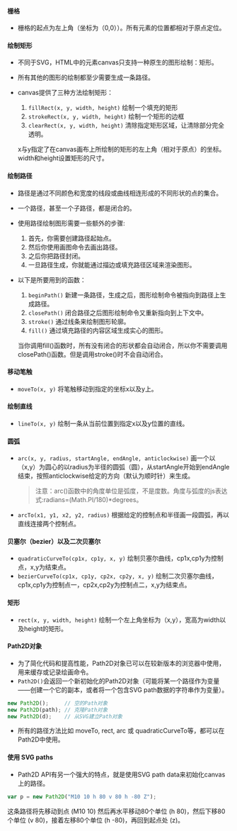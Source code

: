 #### 栅格

* 栅格的起点为左上角（坐标为（0,0））。所有元素的位置都相对于原点定位。

#### 绘制矩形

* 不同于SVG，HTML中的元素canvas只支持一种原生的图形绘制：矩形。
* 所有其他的图形的绘制都至少需要生成一条路径。
* canvas提供了三种方法绘制矩形：

    1. `fillRect(x, y, width, height)` 绘制一个填充的矩形
    2. `strokeRect(x, y, width, height)` 绘制一个矩形的边框
    3. `clearRect(x, y, width, height)` 清除指定矩形区域，让清除部分完全透明。

    x与y指定了在canvas画布上所绘制的矩形的左上角（相对于原点）的坐标。width和height设置矩形的尺寸。

#### 绘制路径

* 路径是通过不同颜色和宽度的线段或曲线相连形成的不同形状的点的集合。
* 一个路径，甚至一个子路径，都是闭合的。
* 使用路径绘制图形需要一些额外的步骤:

     1. 首先，你需要创建路径起始点。
     2. 然后你使用画图命令去画出路径。
     3. 之后你把路径封闭。
     4. 一旦路径生成，你就能通过描边或填充路径区域来渲染图形。

* 以下是所要用到的函数：

    1. `beginPath()` 新建一条路径，生成之后，图形绘制命令被指向到路径上生成路径。
    2. `closePath()` 闭合路径之后图形绘制命令又重新指向到上下文中。
    3. `stroke()` 通过线条来绘制图形轮廓。
    4. `fill()` 通过填充路径的内容区域生成实心的图形。

    当你调用fill()函数时，所有没有闭合的形状都会自动闭合，所以你不需要调用closePath()函数。但是调用stroke()时不会自动闭合。

#### 移动笔触

* `moveTo(x, y)` 将笔触移动到指定的坐标x以及y上。

#### 绘制直线

* `lineTo(x, y)` 绘制一条从当前位置到指定x以及y位置的直线。

#### 圆弧

* `arc(x, y, radius, startAngle, endAngle, anticlockwise)` 画一个以（x,y）为圆心的以radius为半径的圆弧（圆），从startAngle开始到endAngle结束，按照anticlockwise给定的方向（默认为顺时针）来生成。

  > 注意：arc()函数中的角度单位是弧度，不是度数。角度与弧度的js表达式:radians=(Math.PI/180)*degrees。

* `arcTo(x1, y1, x2, y2, radius)` 根据给定的控制点和半径画一段圆弧，再以直线连接两个控制点。

#### 贝塞尔（bezier）以及二次贝塞尔

* `quadraticCurveTo(cp1x, cp1y, x, y)` 绘制贝塞尔曲线，cp1x,cp1y为控制点，x,y为结束点。
* `bezierCurveTo(cp1x, cp1y, cp2x, cp2y, x, y)` 绘制二次贝塞尔曲线，cp1x,cp1y为控制点一，cp2x,cp2y为控制点二，x,y为结束点。

#### 矩形

* `rect(x, y, width, height)`  绘制一个左上角坐标为（x,y），宽高为width以及height的矩形。

#### Path2D对象

* 为了简化代码和提高性能，Path2D对象已可以在较新版本的浏览器中使用，用来缓存或记录绘画命令。
* `Path2D()`会返回一个新初始化的Path2D对象（可能将某一个路径作为变量——创建一个它的副本，或者将一个包含SVG path数据的字符串作为变量）。

```javascript
new Path2D();     // 空的Path对象
new Path2D(path); // 克隆Path对象
new Path2D(d);    // 从SVG建立Path对象
```

* 所有的路径方法比如 moveTo, rect, arc 或 quadraticCurveTo等，都可以在Path2D中使用。

#### 使用 SVG paths

* Path2D API有另一个强大的特点，就是使用SVG path data来初始化canvas上的路径。

```javascript
var p = new Path2D("M10 10 h 80 v 80 h -80 Z");
```

这条路径将先移动到点 (M10 10) 然后再水平移动80个单位 (h 80)，然后下移80个单位 (v 80)，接着左移80个单位 (h -80)，再回到起点处 (z)。